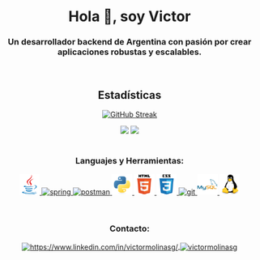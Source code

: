 <h1 align="center">Hola 👋, soy Victor</h1>
<h3 align="center">Un desarrollador backend de Argentina con pasión por crear aplicaciones robustas y escalables.</h3>
<br>

<div align="center">

## Estadísticas

[![GitHub Streak](https://streak-stats.demolab.com/?user=vmolinas&locale=es_AR&theme=black-ice&currStreakNum=2FD3EB&fire=pink&sideLabels=FFF&date_format=dF[,Y])](https://git.io/streak-stats)

<img height="170em" src="https://github-readme-stats-sigma-five.vercel.app/api?username=vmolinas&show_icons=true&theme=dark&count_private=true" />

<img height="170em" src="https://github-readme-stats-sigma-five.vercel.app/api/top-langs/?username=vmolinas&layout=compact&show_icons=true&theme=dark&count_private=true)](https://git.io/streak-stats"/>

</div>
<br>

<h3 align="center">Languajes y Herramientas:</h3>
<p align="center">
    <a href="https://www.java.com" target="_blank" rel="noreferrer">
        <img src="https://raw.githubusercontent.com/devicons/devicon/master/icons/java/java-original.svg" alt="java"
            width="40" height="40" />
    </a>
    <a href="https://spring.io/" target="_blank" rel="noreferrer">
        <img src="https://www.vectorlogo.zone/logos/springio/springio-icon.svg" alt="spring" width="40" height="40" />
    </a>
    <a href="https://postman.com" target="_blank" rel="noreferrer">
        <img src="https://www.vectorlogo.zone/logos/getpostman/getpostman-icon.svg" alt="postman" width="40"
            height="40" />
    </a>
    <a href="https://www.python.org" target="_blank" rel="noreferrer">
        <img src="https://raw.githubusercontent.com/devicons/devicon/master/icons/python/python-original.svg"
            alt="python" width="40" height="40" />
    </a>
    <a href="https://www.w3.org/html/" target="_blank" rel="noreferrer">
        <img src="https://raw.githubusercontent.com/devicons/devicon/master/icons/html5/html5-original-wordmark.svg"
            alt="html5" width="40" height="40" />
    </a>
    <a href="https://www.w3schools.com/css/" target="_blank" rel="noreferrer">
        <img src="https://raw.githubusercontent.com/devicons/devicon/master/icons/css3/css3-original-wordmark.svg"
            alt="css3" width="40" height="40" />
    </a>
    <a href="https://git-scm.com/" target="_blank" rel="noreferrer">
        <img src="https://www.vectorlogo.zone/logos/git-scm/git-scm-icon.svg" alt="git" width="40" height="40" />
    </a>
    <a href="https://www.mysql.com/" target="_blank" rel="noreferrer">
        <img src="https://raw.githubusercontent.com/devicons/devicon/master/icons/mysql/mysql-original-wordmark.svg"
            alt="mysql" width="40" height="40" />
    </a>
    <a href="https://www.linux.org/" target="_blank" rel="noreferrer">
        <img src="https://raw.githubusercontent.com/devicons/devicon/master/icons/linux/linux-original.svg" alt="linux"
            width="40" height="40" />
    </a>
</p>
<br>

<h3 align="center">Contacto:</h3>
<p align="center">
    <a href="https://www.linkedin.com/in/vmolinasg/" target="blank">
        <img align="center"
            src="https://raw.githubusercontent.com/rahuldkjain/github-profile-readme-generator/master/src/images/icons/Social/linked-in-alt.svg"
            alt="https://www.linkedin.com/in/victormolinasg/" height="30" width="40" />
    </a>
    <a href="https://twitter.com/victormolinasg" target="blank">
        <img align="center"
            src="https://raw.githubusercontent.com/rahuldkjain/github-profile-readme-generator/master/src/images/icons/Social/twitter.svg"
            alt="victormolinasg" height="30" width="40" />
    </a>
</p>